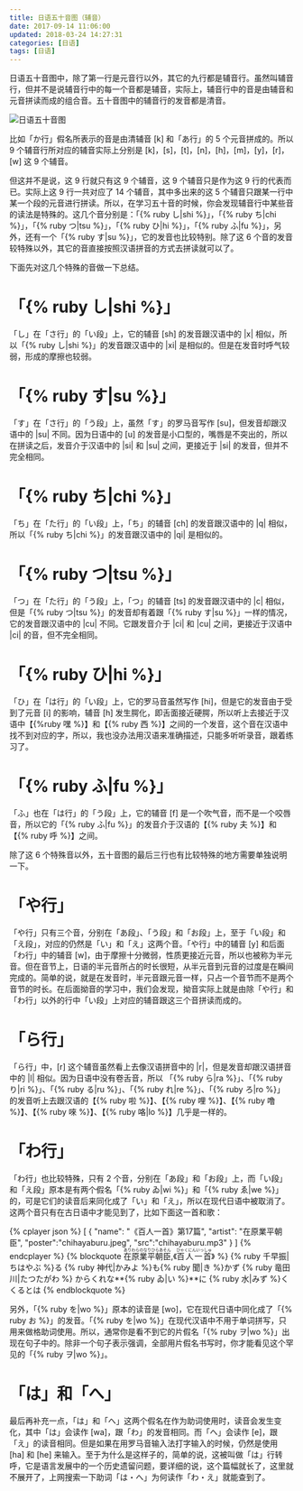 ```yaml
---
title: 日语五十音图（辅音）
date: 2017-09-14 11:06:00
updated: 2018-03-24 14:27:31
categories: [日语]
tags: [日语]
---
```

日语五十音图中，除了第一行是元音行以外，其它的九行都是辅音行。虽然叫辅音行，但并不是说辅音行中的每一个音都是辅音，实际上，辅音行中的音是由辅音和元音拼读而成的组合音。五十音图中的辅音行的发音都是清音。

![日语五十音图](gojyuonn.png)

<!--more-->

比如「か行」假名所表示的音是由清辅音 [k] 和「あ行」的 5 个元音拼成的。所以 9 个辅音行所对应的辅音实际上分别是 [k]，[s]，[t]，[n]，[h]，[m]，[y]，[r]，[w] 这 9 个辅音。

但这并不是说，这 9 行就只有这 9 个辅音，这 9 个辅音只是作为这 9 行的代表而已。实际上这 9 行一共对应了 14 个辅音，其中多出来的这 5 个辅音只跟某一行中某一个段的元音进行拼读。所以，在学习五十音的时候，你会发现辅音行中某些音的读法是特殊的。这几个音分别是：「{% ruby し|shi %}」，「{% ruby ち|chi %}」，「{% ruby つ|tsu %}」，「{% ruby ひ|hi %}」，「{% ruby ふ|fu %}」，另外，还有一个「{% ruby す|su %}」，它的发音也比较特别。除了这 6 个音的发音较特殊以外，其它的音直接按照汉语拼音的方式去拼读就可以了。

下面先对这几个特殊的音做一下总结。

# 「{% ruby し|shi %}」
「し」在「さ行」的「い段」上，它的辅音 [sh] 的发音跟汉语中的 |x| 相似，所以「{% ruby し|shi %}」的发音跟汉语中的 |xi| 是相似的。但是在发音时呼气较弱，形成的摩擦也较弱。

# 「{% ruby す|su %}」
「す」在「さ行」的「う段」上，虽然「す」的罗马音写作 [su]，但发音却跟汉语中的 |su| 不同。因为日语中的 [u] 的发音是小口型的，嘴唇是不突出的，所以在拼读之后，发音介于汉语中的 |si| 和 |su| 之间，更接近于 |si| 的发音，但并不完全相同。

# 「{% ruby ち|chi %}」
「ち」在「た行」的「い段」上，「ち」的辅音 [ch] 的发音跟汉语中的 |q| 相似，所以「{% ruby ち|chi %}」的发音跟汉语中的 |qi| 是相似的。

# 「{% ruby つ|tsu %}」
「つ」在「た行」的「う段」上，「つ」的辅音 [ts] 的发音跟汉语中的 |c| 相似，但是「{% ruby つ|tsu %}」的发音却有着跟「{% ruby す|su %}」一样的情况，它的发音跟汉语中的 |cu| 不同。它跟发音介于 |ci| 和 |cu| 之间，更接近于汉语中 |ci| 的音，但不完全相同。

# 「{% ruby ひ|hi %}」
「ひ」在「は行」的「い段」上，它的罗马音虽然写作 [hi]，但是它的发音由于受到了元音 [i] 的影响，辅音 [h] 发生腭化，即舌面接近硬腭，所以听上去接近于汉语中【{%ruby 嘿 %}】和【{% ruby 西 %}】之间的一个发音，这个音在汉语中找不到对应的字，所以，我也没办法用汉语来准确描述，只能多听听录音，跟着练习了。

# 「{% ruby ふ|fu %}」
「ふ」也在「は行」的「う段」上，它的辅音 [f] 是一个吹气音，而不是一个咬唇音，所以它的「{% ruby ふ|fu %}」的发音介于汉语的【{% ruby 夫 %}】和【{% ruby 呼 %}】之间。

除了这 6 个特殊音以外，五十音图的最后三行也有比较特殊的地方需要单独说明一下。

# 「や行」
「や行」只有三个音，分别在「あ段」、「う段」和「お段」上，至于「い段」和「え段」，对应的仍然是「い」和「え」这两个音。「や行」中的辅音 [y] 和后面 「わ行」中的辅音 [w]，由于摩擦十分微弱，性质更接近元音，所以也被称为半元音。但在音节上，日语的半元音所占的时长很短，从半元音到元音的过度是在瞬间完成的。简单的说，就是在发音时，半元音跟元音一样，只占一个音节而不是两个音节的时长。在后面拗音的学习中，我们会发现，拗音实际上就是由除「や行」和「わ行」以外的行中「い段」上对应的辅音跟这三个音拼读而成的。

# 「ら行」
「ら行」中，[r] 这个辅音虽然看上去像汉语拼音中的 |r|，但是发音却跟汉语拼音中的 |l| 相似。因为日语中没有卷舌音，所以 「{% ruby ら|ra %}」、「{% ruby り|ri %}」、「{% ruby る|ru %}」、「{% ruby れ|re %}」、「{% ruby ろ|ro %}」 的发音听上去跟汉语的【{% ruby 啦 %}】、【{% ruby 哩 %}】、【{% ruby 噜 %}】、【{% ruby 唻 %}】、【{% ruby 咯|lo %}】几乎是一样的。

# 「わ行」
「わ行」也比较特殊，只有 2 个音，分别在「あ段」和「お段」上，而「い段」和「え段」原本是有两个假名「{% ruby ゐ|wi %}」和「{% ruby ゑ|we %}」的，可是它们的读音后来同化成了「い」和「え」，所以在现代日语中被取消了。这两个音只有在古日语中才能见到了，比如下面这一首和歌：

{% cplayer json %}
[
  {
    "name": "《百人一首》第17篇",
    "artist": "在原業平朝臣",
    "poster":"chihayaburu.jpeg",
    "src":"chihayaburu.mp3"
  }
]
{% endcplayer %}
{% blockquote <ruby lang="ja">在原業平朝臣<rp> (</rp><rt>ありわらのなりひらあそん</rt><rp>) </rp></ruby>,《<ruby lang="ja">百人一首<rp> (</rp><rt>ひゃくにんいっしゅ</rt><rp>) </rp></ruby>》 %}
{% ruby 千早振|ちはやぶ %}る
{% ruby 神代|かみよ %}も{% ruby 聞|き %}かず
{% ruby 竜田川|たつたがわ %}
からくれな**{% ruby ゐ|い %}**に
{% ruby 水|みず %}くくるとは
{% endblockquote %}

另外，「{% ruby を|wo %}」原本的读音是 [wo]，它在现代日语中同化成了「{% ruby お %}」的发音。「{% ruby を|wo %}」在现代汉语中不用于单词拼写，只用来做格助词使用。所以，通常你是看不到它的片假名「{% ruby ヲ|wo %}」出现在句子中的。除非一个句子表示强调，全部用片假名书写时，你才能看见这个罕见的「{% ruby ヲ|wo %}」。

# 「は」和「へ」
最后再补充一点，「は」和「へ」这两个假名在作为助词使用时，读音会发生变化，其中「は」会读作 [wa]，跟「わ」的发音相同。而「へ」会读作 [e]，跟「え」的读音相同。但是如果在用罗马音输入法打字输入的时候，仍然是使用 [ha] 和 [he] 来输入。至于为什么是这样子的，简单的说，这被叫做「は」行转呼，它是语言发展中的一个历史遗留问题，要详细的说，这个篇幅就长了，这里就不展开了，上网搜索一下助词「は・へ」为何读作「わ・え」就能查到了。

